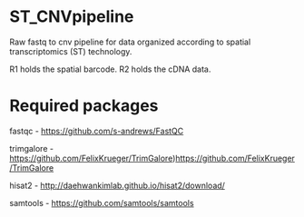 # ST_CNVpipeline
Raw fastq to cnv pipeline for data organized according to spatial transcriptomics (ST) technology.

R1 holds the spatial barcode.
R2 holds the cDNA data.

# Required packages
fastqc - https://github.com/s-andrews/FastQC

trimgalore - https://github.com/FelixKrueger/TrimGalore)https://github.com/FelixKrueger/TrimGalore

hisat2 - http://daehwankimlab.github.io/hisat2/download/

samtools - https://github.com/samtools/samtools
